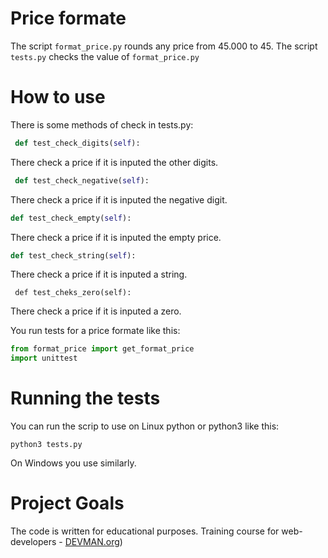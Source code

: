 # Price formate

The script ```format_price.py``` rounds any price from 45.000 to 45.
The script ```tests.py``` checks the value of  ```format_price.py```

# How to use

There is some methods of check in tests.py:
 
```python
 def test_check_digits(self):
```
There check a price if it is inputed the other digits.
```python
 def test_check_negative(self):
```
There check a price if it is inputed the negative digit.
```python
def test_check_empty(self):
```
There check a price if it is inputed the empty price.
```python
def test_check_string(self):
```
There check a price if it is inputed a string.
```
 def test_cheks_zero(self):
 ```
 There check a price if it is inputed a zero.

You run tests for a price formate like this:
```python
from format_price import get_format_price
import unittest
```


# Running the tests

You can run the scrip to use on Linux python or python3 like this:

``` python3 tests.py ``` 

On Windows you use similarly.


# Project Goals

The code is written for educational purposes. Training course for web-developers -
[DEVMAN.org](https://devman.org))